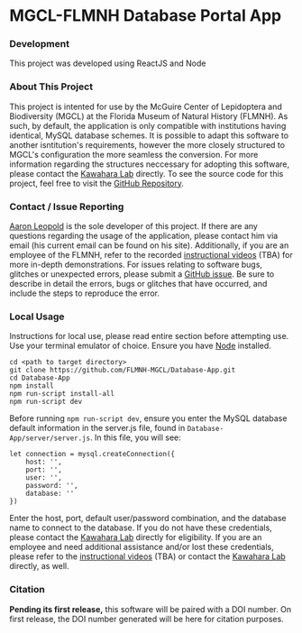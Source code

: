 # MGCL-FLMNH Database Portal App #

### Development ###
This project was developed using ReactJS and Node

### About This Project ###
This project is intented for use by the McGuire Center of Lepidoptera and Biodiversity (MGCL) at the Florida Museum of Natural History (FLMNH). As such, by default, the
application is only compatible with institutions having identical, MySQL database schemes. It is possible to adapt this software to another isntitution's requirements, 
however the more closely structured to MGCL's configuration the more seamless the conversion. For more information regarding the structures neccessary for adopting this software,
please contact the <a href='https://www.floridamuseum.ufl.edu/kawahara-lab/contact/' target='_blank'>Kawahara Lab</a> directly. To see the source code for this project, feel free 
to visit the <a href='https://github.com/FLMNH-MGCL/Database-App' target='_blank'>GitHub Repository</a>.

### Contact / Issue Reporting ###
<a href='http://www.aaronbleopold.com' target="_blank">Aaron Leopold</a> is the sole developer of this project. If there are any questions regarding the usage of the application, please contact him via email (his current email can be found on his site). Additionally, if you are an employee of the FLMNH, refer to the recorded <a href=''>instructional videos</a> (TBA) for more in-depth demonstrations. For issues relating to software bugs, glitches or unexpected errors, please submit a <a href='https://github.com/FLMNH-MGCL/Database-App/issues/new' target="_blank">GitHub issue</a>. Be sure to describe in
detail the errors, bugs or glitches that have occurred, and include the steps to reproduce the error. 

### Local Usage ###
Instructions for local use, please read entire section before attempting use. Use your terminal emulator of choice. Ensure you have <a href='https://nodejs.org/en/' target='_blank'>Node</a> installed.
```
cd <path to target directory>
git clone https://github.com/FLMNH-MGCL/Database-App.git
cd Database-App
npm install
npm run-script install-all
npm run-script dev
```
Before running `npm run-script dev`, ensure you enter the MySQL database default information in the server.js file, found in `Database-App/server/server.js`. In this file, you will see: 
```
let connection = mysql.createConnection({
    host: '',
    port: '',
    user: '',
    password: '',
    database: ''
})
```
Enter the host, port, default user/password combination, and the database name to connect to the database. If you do not have these credentials, please contact the <a href='https://www.floridamuseum.ufl.edu/kawahara-lab/contact/' target='_blank'>Kawahara Lab</a> directly for eligibility. If you are an employee and need additional assistance and/or lost these credentials, please refer to the <a href=''>instructional videos</a> (TBA) or contact the <a href='https://www.floridamuseum.ufl.edu/kawahara-lab/contact/' target='_blank'>Kawahara Lab</a> directly, as well.

### Citation ###
<b>Pending its first release,</b> this software will be paired with a DOI number. On first release, the DOI number generated will be here for citation purposes.
